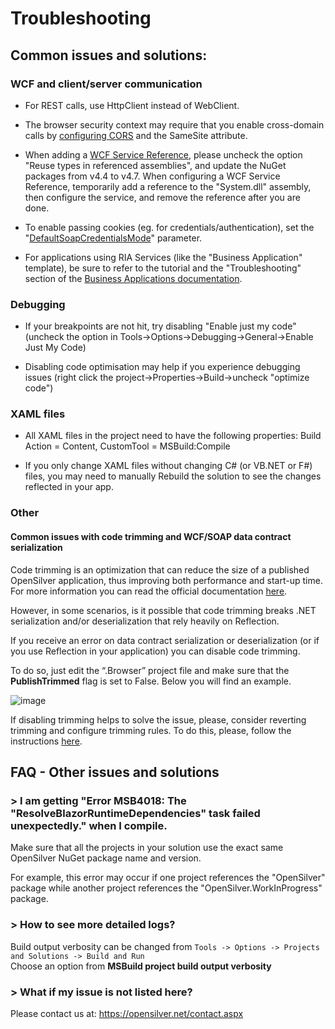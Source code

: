 ﻿# Troubleshooting

## Common issues and solutions:

### WCF and client/server communication

- For REST calls, use HttpClient instead of WebClient.

- The browser security context may require that you enable cross-domain calls by [configuring CORS](../in-depth-topics/wcf-and-webclient.html#adding-support-for-cross-domain-calls-cors) and the SameSite attribute.

- When adding a [WCF Service Reference](../in-depth-topics/wcf-and-webclient.html), please uncheck the option "Reuse types in referenced assemblies", and update the NuGet packages from v4.4 to v4.7. When configuring a WCF Service Reference, temporarily add a reference to the "System.dll" assembly, then configure the service, and remove the reference after you are done.

- To enable passing cookies (eg. for credentials/authentication), set the "[DefaultSoapCredentialsMode](../in-depth-topics/wcf-and-webclient.html)" parameter.

- For applications using RIA Services (like the "Business Application" template), be sure to refer to the tutorial and the "Troubleshooting" section of the [Business Applications documentation](../general/business-app.html).


### Debugging

- If your breakpoints are not hit, try disabling "Enable just my code" (uncheck the option in Tools->Options->Debugging->General->Enable Just My Code)

- Disabling code optimisation may help if you experience debugging issues (right click the project->Properties->Build->uncheck "optimize code")


### XAML files

- All XAML files in the project need to have the following properties: Build Action = Content, CustomTool = MSBuild:Compile

- If you only change XAML files without changing C# (or VB.NET or F#) files, you may need to manually Rebuild the solution to see the changes reflected in your app.


### Other

#### Common issues with code trimming and WCF/SOAP data contract serialization

Code trimming is an optimization that can reduce the size of a published OpenSilver application, thus improving both performance and start-up time. For more information you can read the official documentation [here](https://docs.microsoft.com/en-us/aspnet/core/blazor/host-and-deploy/configure-trimmer?view=aspnetcore-6.0).

However, in some scenarios, is it possible that code trimming breaks .NET serialization and/or deserialization that rely heavily on Reflection.

If you receive an error on data contract serialization or deserialization (or if you use Reflection in your application) you can disable code trimming.

To do so, just edit the “.Browser” project file and make sure that the **PublishTrimmed** flag is set to False. Below you will find an example.

![image](https://user-images.githubusercontent.com/93962591/158984083-c10f6e4c-0147-434f-b977-97c2ac268dfe.png)

If disabling trimming helps to solve the issue, please, consider reverting trimming and configure trimming rules. To do this, please, follow the instructions [here](https://github.com/dotnet/linker/blob/main/docs/data-formats.md#descriptor-format).


## FAQ - Other issues and solutions


### > I am getting "Error MSB4018: The "ResolveBlazorRuntimeDependencies" task failed unexpectedly." when I compile.

Make sure that all the projects in your solution use the exact same OpenSilver NuGet package name and version.

For example, this error may occur if one project references the "OpenSilver" package while another project references the "OpenSilver.WorkInProgress" package.

### > How to see more detailed logs?

Build output verbosity can be changed from `Tools -> Options -> Projects and Solutions -> Build and Run`\
Choose an option from **MSBuild project build output verbosity**


### > What if my issue is not listed here?

Please contact us at: https://opensilver.net/contact.aspx
